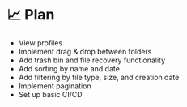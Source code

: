 # 📈 Plan

- View profiles
- Implement drag & drop between folders
- Add trash bin and file recovery functionality
- Add sorting by name and date
- Add filtering by file type, size, and creation date
- Implement pagination
- Set up basic CI/CD

